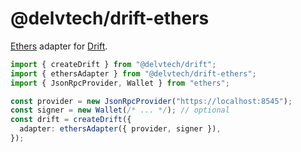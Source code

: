 # @delvtech/drift-ethers

[Ethers](https://ethers.org) adapter for [Drift](https://github.com/delvtech/drift).

```ts
import { createDrift } from "@delvtech/drift";
import { ethersAdapter } from "@delvtech/drift-ethers";
import { JsonRpcProvider, Wallet } from "ethers";

const provider = new JsonRpcProvider("https://localhost:8545");
const signer = new Wallet(/* ... */); // optional
const drift = createDrift({
  adapter: ethersAdapter({ provider, signer }),
});
```
